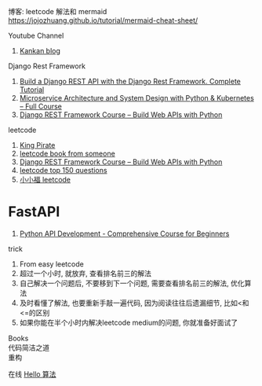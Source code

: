 博客: leetcode 解法和 mermaid
https://jojozhuang.github.io/tutorial/mermaid-cheat-sheet/

Youtube Channel

1.  [Kankan blog](https://www.youtube.com/@kantancoding)

Django Rest Framework

1.  [Build a Django REST API with the Django Rest Framework. Complete Tutorial](https://www.youtube.com/watch?v=c708Nf0cHrs&t=2340s)
2.  [Microservice Architecture and System Design with Python & Kubernetes – Full Course](https://www.youtube.com/watch?v=hmkF77F9TLw)
3.  [Django REST Framework Course – Build Web APIs with Python](https://www.youtube.com/watch?v=tujhGdn1EMI&t=78s)

leetcode

1.  [King Pirate](https://www.piratekingdom.com/leetcode/cheat-sheet)
2.  [leetcode book from someone](https://ttzztt.gitbooks.io/lc/content/array/container-with-most-water.html)
3.  [Django REST Framework Course – Build Web APIs with Python](https://www.youtube.com/watch?v=tujhGdn1EMI&t=78s)
4.  [leetcode top 150 questions](https://leetcode.com/problem-list/top-interview-questions/?sorting=W3sic29ydE9yZGVyIjoiQVNDRU5ESU5HIiwib3JkZXJCeSI6IkRJRkZJQ1VMVFkifV0%3D)
5. [小小福 leetcode](https://fufuleetcode.github.io/)

# FastAPI

1.  [Python API Development - Comprehensive Course for Beginners](https://www.youtube.com/watch?v=0sOvCWFmrtA&t=144s)

trick

1.  From easy leetcode
2.  超过一个小时, 就放弃, 查看排名前三的解法
3.  自己解决一个问题后, 不要移到下一个问题, 需要查看排名前三的解法, 优化算法
4.  及时看懂了解法, 也要重新手敲一遍代码, 因为阅读往往后遗漏细节, 比如<和<=的区别
5.  如果你能在半个小时内解决leetcode medium的问题, 你就准备好面试了

Books  
代码简洁之道  
重构

在线
[Hello 算法](https://www.hello-algo.com/chapter_preface/about_the_book/#_3)

